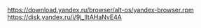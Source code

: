 https://download.yandex.ru/browser/alt-os/yandex-browser.rpm 
https://disk.yandex.ru/i/9j_lltAHaNvE4A

